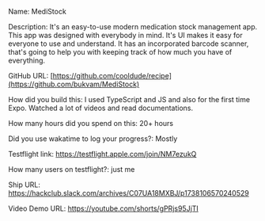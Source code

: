 Name: MediStock

Description: It's an easy-to-use modern medication stock management app. This app was designed with everybody in mind. It's UI makes it easy for everyone to use and understand. It has an incorporated barcode scanner, that's going to help you with keeping track of how much you have of everything.

GitHub URL: [https://github.com/cooldude/recipe](https://github.com/bukvam/MediStock)

How did you build this: I used TypeScript and JS and also for the first time Expo. Watched a lot of videos and read documentations.

How many hours did you spend on this: 20+ hours

Did you use wakatime to log your progress?: Mostly

Testflight link: https://testflight.apple.com/join/NM7ezukQ

How many users on testflight?: just me

Ship URL: https://hackclub.slack.com/archives/C07UA18MXBJ/p1738106570240529

Video Demo URL: https://youtube.com/shorts/gPRjs95JjTI
